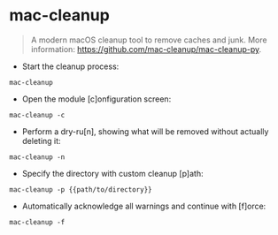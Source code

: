 # mac-cleanup

> A modern macOS cleanup tool to remove caches and junk.
> More information: <https://github.com/mac-cleanup/mac-cleanup-py>.

- Start the cleanup process:

`mac-cleanup`

- Open the module [c]onfiguration screen:

`mac-cleanup -c`

- Perform a dry-ru[n], showing what will be removed without actually deleting it:

`mac-cleanup -n`

- Specify the directory with custom cleanup [p]ath:

`mac-cleanup -p {{path/to/directory}}`

- Automatically acknowledge all warnings and continue with [f]orce:

`mac-cleanup -f`
